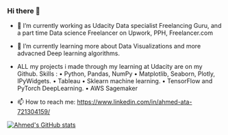 ### Hi there 👋


- 🔭 I’m currently working as Udacity Data specialist Freelancing Guru, and a part time Data science Freelancer on Upwork, PPH, Freelancer.com
- 🌱 I’m currently learning more about Data Visualizations and more advacned Deep learning algorithms.
- ALL my projects i made through my learning at Udacity are on my Github.
Skills :
• Python, Pandas, NumPy
• Matplotlib, Seaborn, Plotly, IPyWidgets.
• Tableau
• Sklearn machine learning.
• TensorFlow and PyTorch DeepLearning.
• AWS Sagemaker

- 📫 How to reach me: https://www.linkedin.com/in/ahmed-ata-721304159/

[![Ahmed's GitHub stats](https://github-readme-stats.vercel.app/api?username=attapalace&show_icons=true&theme=radical)](https://github.com/attapalace/github-readme-stats)
